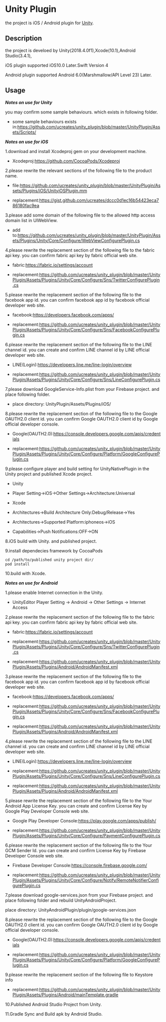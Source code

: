 # Unity Plugin
the project is iOS / Android plugin for [Unity](https://unity3d.com).

## Description
the project is develoed by Unity(2018.4.0f1),Xcode(10.1),Android Studio(3.4.1),

iOS plugin supported iOS10.0 Later.Swift Version 4

Android plugin supported Android 6.0(Marshmallow/API Level 23) Later.

## Usage
***Notes on use for Unity***

you may confirm some sample behaviours. which exists in following folder.

- some sample behaviours exists in:https://github.com/ucreates/unity_plugin/blob/master/UnityPlugin/Assets/Scripts/

***Notes on use for iOS***

1.download and install Xcodeproj gem on your development machine.

- Xcodeproj:https://github.com/CocoaPods/Xcodeproj

2.please rewrite the relevant sections of the following file to the product name. 

- file:https://github.com/ucreates/unity_plugin/blob/master/UnityPlugin/Assets/Plugins/iOS/UnityiOSPlugin.mm

- replacement:https://gist.github.com/ucreates/dccc0d1ec16b54423eca786180fac9ea

3.please add some domain of the following file to the allowed http access domain list in UIWebView.

- add to:https://github.com/ucreates/unity_plugin/blob/master/UnityPlugin/Assets/Plugins/Unity/Core/Configure/WebViewConfigurePlugin.cs

4.please rewrite the replacement section of the following file to the fabric api key. you can confirm fabric api key by fabric official web site.

- fabric:https://fabric.io/settings/account

- replacement:https://github.com/ucreates/unity_plugin/blob/master/UnityPlugin/Assets/Plugins/Unity/Core/Configure/Sns/TwitterConfigurePlugin.cs

5.please rewrite the replacement section of the following file to the facebook app id. you can confirm facebook app id by facebook official developer web site.

- facebook:https://developers.facebook.com/apps/

- replacement:https://github.com/ucreates/unity_plugin/blob/master/UnityPlugin/Assets/Plugins/Unity/Core/Configure/Sns/FacebookConfigurePlugin.cs

6.please rewrite the replacement section of the following file to the LINE channel id. you can create and confirm LINE channel id by LINE official developer web site.

- LINE(Login):https://developers.line.me/line-login/overview

- replacement:https://github.com/ucreates/unity_plugin/blob/master/UnityPlugin/Assets/Plugins/Unity/Core/Configure/Sns/LineConfigurePlugin.cs

7.please download GoogleService-Info.plist from your Firebase project. and place following folder.

- place directory: UnityPlugin/Assets/Plugins/iOS/

8.please rewrite the replacement section of the following file to the Google OAUTH2.0 client id. you can confirm Google OAUTH2.0 client id by Google official developer console.

- Google(OAUTH2.0):https://console.developers.google.com/apis/credentials

- replacement:https://github.com/ucreates/unity_plugin/blob/master/UnityPlugin/Assets/Plugins/Unity/Core/Configure/Platform/GoogleConfigurePlugin.cs

9.please configure player and build setting for UnityNativePlugin in the Unity project and published Xcode project.

- Unity

 - Player Setting→iOS→Other Settings→Architecture:Universal

- Xcode

 - Architectures→Build Architecture Only:Debug/Release→Yes

 - Architectures→Supported Platform:iphoneos→iOS
 
 - Capabilities→Push Notifications:OFF→ON

8.iOS build with Unity. and published project.

9.install dependecies framework by CocoaPods
```
cd /path/to/published unity project dir/
pod install
```

10.build with Xcode.

***Notes on use for Android***

1.please enable Internet connection in the Unity.

- UnityEditor Player Setting → Android → Other Settings → Internet Access

2.please rewrite the replacement section of the following file to the fabric api key. you can confirm fabric api key by fabric official web site.

- fabric:https://fabric.io/settings/account

- replacement:https://github.com/ucreates/unity_plugin/blob/master/UnityPlugin/Assets/Plugins/Unity/Core/Configure/Sns/TwitterConfigurePlugin.cs

- replacement:https://github.com/ucreates/unity_plugin/blob/master/UnityPlugin/Assets/Plugins/Android/AndroidManifest.xml

3.please rewrite the replacement section of the following file to the facebook app id. you can confirm facebook app id by facebook official developer web site.

- facebook:https://developers.facebook.com/apps/

- replacement:https://github.com/ucreates/unity_plugin/blob/master/UnityPlugin/Assets/Plugins/Unity/Core/Configure/Sns/FacebookConfigurePlugin.cs

- replacement:https://github.com/ucreates/unity_plugin/blob/master/UnityPlugin/Assets/Plugins/Android/AndroidManifest.xml

4.please rewrite the replacement section of the following file to the LINE channel id. you can create and confirm LINE channel id by LINE official developer web site.

- LINE(Login):https://developers.line.me/line-login/overview

- replacement:https://github.com/ucreates/unity_plugin/blob/master/UnityPlugin/Assets/Plugins/Unity/Core/Configure/Sns/LineConfigurePlugin.cs

- replacement:https://github.com/ucreates/unity_plugin/blob/master/UnityPlugin/Assets/Plugins/Android/AndroidManifest.xml

5.please rewrite the replacement section of the following file to the Your Android App License Key. you can create and confirm License Key by Google Play Developer Console web site.

- Google Play Developer Console:https://play.google.com/apps/publish/

- replacement:https://github.com/ucreates/unity_plugin/blob/master/UnityPlugin/Assets/Plugins/Unity/Core/Configure/PaymentConfigurePlugin.cs

6.please rewrite the replacement section of the following file to the Your GCM Sender Id. you can create and confirm License Key by Firebase Developer Console web site.

- Firebase Developer Console:https://console.firebase.google.com/

- replacement:https://github.com/ucreates/unity_plugin/blob/master/UnityPlugin/Assets/Plugins/Unity/Core/Configure/Notify/RemoteNotifierConfigurePlugin.cs

7.please download google-services.json from your Firebase project. and place following folder and rebuild UnityAndroidProject.

place directory: UnityAndroidPlugin/plugin/google-services.json

8.please rewrite the replacement section of the following file to the Google OAUTH2.0 client id. you can confirm Google OAUTH2.0 client id by Google official developer console.

- Google(OAUTH2.0):https://console.developers.google.com/apis/credentials

- replacement:https://github.com/ucreates/unity_plugin/blob/master/UnityPlugin/Assets/Plugins/Unity/Core/Configure/Platform/GoogleConfigurePlugin.cs

9.please rewrite the replacement section of the following file to Keystore info

- replacement:https://github.com/ucreates/unity_plugin/blob/master/UnityPlugin/Assets/Plugins/Android/mainTemplate.gradle

10.Published Android Studio Project from Unity.

11.Gradle Sync and Build apk by Android Studio.
